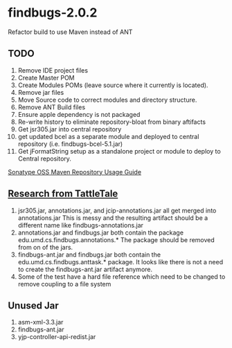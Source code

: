 findbugs-2.0.2
==============

Refactor build to use Maven instead of ANT


TODO
----

1. Remove IDE project files
1. Create Master POM
1. Create Modules POMs (leave source where it currently is located).
1. Remove jar files
1. Move Source code to correct modules and directory structure.
1. Remove ANT Build files
1. Ensure apple dependency is not packaged
1. Re-write history to eliminate repository-bloat from binary aftifacts
1. Get jsr305.jar into central repository
1. get updated bcel as a separate module and deployed to central repository (i.e. findbugs-bcel-5.1.jar)
1. Get jFormatString setup as a standalone project or module to deploy to Central repository.

 

[Sonatype OSS Maven Repository Usage Guide](https://docs.sonatype.org/display/Repository/Sonatype+OSS+Maven+Repository+Usage+Guide)

[Research from TattleTale](http://gleclaire.github.com/findbugs-2.0.2/tattletale-findbugs/index.html)
------------------------

1. jsr305.jar, annotations.jar, and jcip-annotations.jar all get merged into annotations.jar
This is messy and the resulting artifact should be a different name like findbugs-annotations.jar
1. annotations.jar and findbugs.jar both contain the package  edu.umd.cs.findbugs.annotations.*  The package should be removed from on of the jars.
1. findbugs-ant.jar and findbugs.jar both contain the edu.umd.cs.findbugs.anttask.* package. It looks like there is not a need to create the findbugs-ant.jar artifact anymore.
1. Some of the test have a hard file reference which need to be changed to remove coupling to a file system

Unused Jar
-----------
1. asm-xml-3.3.jar
1. findbugs-ant.jar
1. yjp-controller-api-redist.jar



